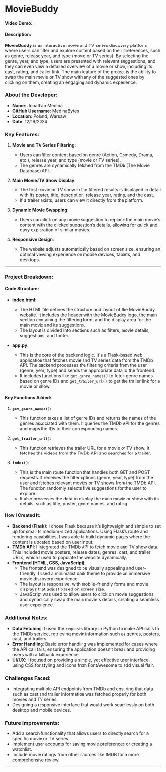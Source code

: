 # MovieBuddy

#### Video Demo:

#### Description:
**MovieBuddy** is an interactive movie and TV series discovery platform where users can filter and explore content based on their preferences, such as genre, release year, and type (movie or TV series). By selecting the genre, year, and type, users are presented with relevant suggestions, and they can even view a detailed overview of a movie or show, including its cast, rating, and trailer link. The main feature of the project is the ability to swap the main movie or TV show with any of the suggested ones by clicking on them, creating an engaging and dynamic experience.

### About the Developer:
- **Name**: Jonathan Medina
- **GitHub Username**: [MedinaBytes](https://github.com/MedinaBytes)
- **Location**: Poland, Warsaw
- **Date**: 12/19/2024

### Key Features:
1. **Movie and TV Series Filtering**:
   - Users can filter content based on genre (Action, Comedy, Drama, etc.), release year, and type (movie or TV series).
   - The genres are dynamically fetched from the TMDb (The Movie Database) API.

2. **Main Movie/TV Show Display**:
   - The first movie or TV show in the filtered results is displayed in detail with its poster, title, description, release year, rating, and the cast.
   - If a trailer exists, users can view it directly from the platform.

3. **Dynamic Movie Swapping**:
   - Users can click on any movie suggestion to replace the main movie’s content with the clicked suggestion’s details, allowing for quick and easy exploration of similar movies.

4. **Responsive Design**:
   - The website adjusts automatically based on screen size, ensuring an optimal viewing experience on mobile devices, tablets, and desktops.

---

### Project Breakdown:

#### Code Structure:
- **index.html**:
   - The HTML file defines the structure and layout of the MovieBuddy website. It includes the header with the MovieBuddy logo, the main section containing the filtering form, and the display area for the main movie and its suggestions.
   - The layout is divided into sections such as filters, movie details, suggestions, and footer.

- **app.py**:
   - This is the core of the backend logic. It's a Flask-based web application that fetches movie and TV series data from the TMDb API. The backend processes the filtering criteria from the user (genre, year, type) and sends the appropriate data to the frontend.
   - It includes functions like `get_genre_names()` to fetch genre names based on genre IDs and `get_trailer_url()` to get the trailer link for a movie or show.

#### Key Functions Added:
1. **`get_genre_names()`**:
   - This function takes a list of genre IDs and returns the names of the genres associated with them. It queries the TMDb API for the genres and maps the IDs to their corresponding names.

2. **`get_trailer_url()`**:
   - This function retrieves the trailer URL for a movie or TV show. It fetches the videos from the TMDb API and searches for a trailer.

3. **`index()`**:
   - This is the main route function that handles both GET and POST requests. It receives the filter options (genre, year, type) from the user and fetches relevant movies or TV shows from the TMDb API. The function randomly selects five suggestions for the user to explore.
   - It also processes the data to display the main movie or show with its details, such as title, poster, genre names, and rating.

#### How I Created It:
- **Backend (Flask)**: I chose Flask because it’s lightweight and simple to set up for small to medium-sized applications. Using Flask’s route and rendering capabilities, I was able to build dynamic pages where the content is updated based on user input.
- **TMDb API**: I integrated the TMDb API to fetch movie and TV show data. This included movie posters, release dates, genres, cast, and trailer URLs, which I used to populate the website dynamically.
- **Frontend (HTML, CSS, JavaScript)**:
   - The frontend was designed to be visually appealing and user-friendly. I used a minimalist dark theme to provide an immersive movie discovery experience.
   - The layout is responsive, with mobile-friendly forms and movie displays that adjust based on screen size.
   - JavaScript was used to allow users to click on movie suggestions and dynamically swap the main movie's details, creating a seamless user experience.

### Additional Notes:
- **Data Fetching**: I used the `requests` library in Python to make API calls to the TMDb service, retrieving movie information such as genres, posters, cast, and trailers.
- **Error Handling**: Basic error handling was implemented for cases where the API call fails, ensuring the application doesn’t break and providing users with a fallback experience.
- **UI/UX**: I focused on providing a simple, yet effective user interface, using CSS for styling and icons from FontAwesome to add visual flair.

### Challenges Faced:
- Integrating multiple API endpoints from TMDb and ensuring that data such as cast and trailer information was fetched properly for both movies and TV series.
- Designing a responsive interface that would work seamlessly on both desktop and mobile devices.

### Future Improvements:
- Add a search functionality that allows users to directly search for a specific movie or TV series.
- Implement user accounts for saving movie preferences or creating a watchlist.
- Include movie ratings from other sources like IMDB for a more comprehensive review.

---
